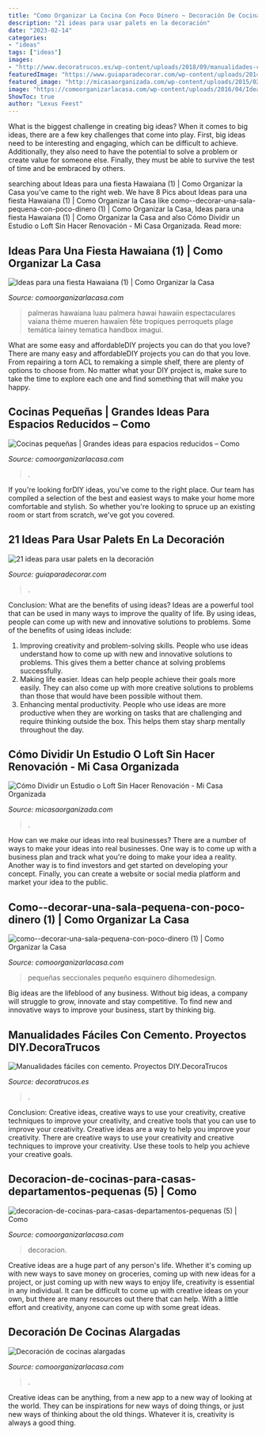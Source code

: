 ```yaml
---
title: "Como Organizar La Cocina Con Poco Dinero ~ Decoración De Cocinas Alargadas"
description: "21 ideas para usar palets en la decoración"
date: "2023-02-14"
categories:
- "ideas"
tags: ["ideas"]
images:
- "http://www.decoratrucos.es/wp-content/uploads/2018/09/manualidades-con-cemento-ideas.jpg"
featuredImage: "https://www.guiaparadecorar.com/wp-content/uploads/2014/04/21-ideas-para-usar-palets-22.jpg"
featured_image: "http://micasaorganizada.com/wp-content/uploads/2015/02/como-dividir-un-estudio.png"
image: "https://comoorganizarlacasa.com/wp-content/uploads/2016/04/Ideas-para-una-fiesta-Hawaiana-1.jpg"
ShowToc: true
author: "Lexus Feest"
---
```



What is the biggest challenge in creating big ideas?
When it comes to big ideas, there are a few key challenges that come into play. First, big ideas need to be interesting and engaging, which can be difficult to achieve. Additionally, they also need to have the potential to solve a problem or create value for someone else. Finally, they must be able to survive the test of time and be embraced by others.

	

		
searching about Ideas para una fiesta Hawaiana (1) | Como Organizar la Casa you've came to the right web. We have 8 Pics about Ideas para una fiesta Hawaiana (1) | Como Organizar la Casa like como--decorar-una-sala-pequena-con-poco-dinero (1) | Como Organizar la Casa, Ideas para una fiesta Hawaiana (1) | Como Organizar la Casa and also Cómo Dividir un Estudio o Loft Sin Hacer Renovación - Mi Casa Organizada. Read more:
		
    
## Ideas Para Una Fiesta Hawaiana (1) | Como Organizar La Casa

<img loading=lazy src="https://comoorganizarlacasa.com/wp-content/uploads/2016/04/Ideas-para-una-fiesta-Hawaiana-1.jpg" onerror="this.onerror=null;this.src='https://tse2.mm.bing.net/th?id=OIP.XqBLB-n1kKc1nvJfQnDLowHaLH&amp;pid=15.1';" alt="Ideas para una fiesta Hawaiana (1) | Como Organizar la Casa">

_Source: comoorganizarlacasa.com_

>palmeras hawaiana luau palmera hawai hawaiin espectaculares vaiana thème mueren hawaïen fête tropiques perroquets plage temática lainey tematica handbox imagui. 

	

What are some easy and affordableDIY projects you can do that you love?
There are many easy and affordableDIY projects you can do that you love. From repairing a torn ACL to remaking a simple shelf, there are plenty of options to choose from. No matter what your DIY project is, make sure to take the time to explore each one and find something that will make you happy.

    
## Cocinas Pequeñas | Grandes Ideas Para Espacios Reducidos – Como

<img loading=lazy src="https://comoorganizarlacasa.com/wp-content/uploads/2017/07/modelos-de-cocinas-pequenas-en-cemento-4.jpg" onerror="this.onerror=null;this.src='https://tse2.mm.bing.net/th?id=OIP.mxn1QlltZmqcPul2CjOJqQHaLH&amp;pid=15.1';" alt="Cocinas pequeñas | Grandes ideas para espacios reducidos – Como">

_Source: comoorganizarlacasa.com_

>. 

	

If you're looking forDIY ideas, you've come to the right place. Our team has compiled a selection of the best and easiest ways to make your home more comfortable and stylish. So whether you're looking to spruce up an existing room or start from scratch, we've got you covered.

    
## 21 Ideas Para Usar Palets En La Decoración

<img loading=lazy src="https://www.guiaparadecorar.com/wp-content/uploads/2014/04/21-ideas-para-usar-palets-22.jpg" onerror="this.onerror=null;this.src='https://tse3.mm.bing.net/th?id=OIP.K1gRRsbkk88jl0TS-CrClgHaLH&amp;pid=15.1';" alt="21 ideas para usar palets en la decoración">

_Source: guiaparadecorar.com_

>. 

	

Conclusion: What are the benefits of using ideas?
Ideas are a powerful tool that can be used in many ways to improve the quality of life. By using ideas, people can come up with new and innovative solutions to problems. Some of the benefits of using ideas include: 
1) Improving creativity and problem-solving skills. People who use ideas understand how to come up with new and innovative solutions to problems. This gives them a better chance at solving problems successfully. 
2) Making life easier. Ideas can help people achieve their goals more easily. They can also come up with more creative solutions to problems than those that would have been possible without them. 
3) Enhancing mental productivity. People who use ideas are more productive when they are working on tasks that are challenging and require thinking outside the box. This helps them stay sharp mentally throughout the day.

    
## Cómo Dividir Un Estudio O Loft Sin Hacer Renovación - Mi Casa Organizada

<img loading=lazy src="http://micasaorganizada.com/wp-content/uploads/2015/02/como-dividir-un-estudio.png" onerror="this.onerror=null;this.src='https://tse1.mm.bing.net/th?id=OIP.lXHJwMCDnxqUjPaxBICFTQHaFM&amp;pid=15.1';" alt="Cómo Dividir un Estudio o Loft Sin Hacer Renovación - Mi Casa Organizada">

_Source: micasaorganizada.com_

>. 

	

How can we make our ideas into real businesses?
There are a number of ways to make your ideas into real businesses. One way is to come up with a business plan and track what you're doing to make your idea a reality. Another way is to find investors and get started on developing your concept. Finally, you can create a website or social media platform and market your idea to the public.

    
## Como--decorar-una-sala-pequena-con-poco-dinero (1) | Como Organizar La Casa

<img loading=lazy src="https://comoorganizarlacasa.com/wp-content/uploads/2020/11/como-decorar-una-sala-pequena-con-poco-dinero-1.jpg" onerror="this.onerror=null;this.src='https://tse4.mm.bing.net/th?id=OIP.8NaQ8uGGQB5eapaPOKehvgHaFj&amp;pid=15.1';" alt="como--decorar-una-sala-pequena-con-poco-dinero (1) | Como Organizar la Casa">

_Source: comoorganizarlacasa.com_

>pequeñas seccionales pequeño esquinero dihomedesign. 

	

Big ideas are the lifeblood of any business. Without big ideas, a company will struggle to grow, innovate and stay competitive. To find new and innovative ways to improve your business, start by thinking big.

    
## Manualidades Fáciles Con Cemento. Proyectos DIY.DecoraTrucos

<img loading=lazy src="http://www.decoratrucos.es/wp-content/uploads/2018/09/manualidades-con-cemento-ideas.jpg" onerror="this.onerror=null;this.src='https://tse2.mm.bing.net/th?id=OIP.fb_MoMKOj0d54MPRwZOeKQHaD4&amp;pid=15.1';" alt="Manualidades fáciles con cemento. Proyectos DIY.DecoraTrucos">

_Source: decoratrucos.es_

>. 

	

Conclusion: Creative ideas, creative ways to use your creativity, creative techniques to improve your creativity, and creative tools that you can use to improve your creativity.
Creative ideas are a way to help you improve your creativity. There are creative ways to use your creativity and creative techniques to improve your creativity. Use these tools to help you achieve your creative goals.

    
## Decoracion-de-cocinas-para-casas-departamentos-pequenas (5) | Como

<img loading=lazy src="https://comoorganizarlacasa.com/wp-content/uploads/2015/12/decoracion-de-cocinas-para-casas-departamentos-pequenas-5.jpg" onerror="this.onerror=null;this.src='https://tse3.mm.bing.net/th?id=OIP.nQd3NoPEIJ-Dui_xr0iCeQHaLH&amp;pid=15.1';" alt="decoracion-de-cocinas-para-casas-departamentos-pequenas (5) | Como">

_Source: comoorganizarlacasa.com_

>decoracion. 

	

Creative ideas are a huge part of any person's life. Whether it's coming up with new ways to save money on groceries, coming up with new ideas for a project, or just coming up with new ways to enjoy life, creativity is essential in any individual. It can be difficult to come up with creative ideas on your own, but there are many resources out there that can help. With a little effort and creativity, anyone can come up with some great ideas.

    
## Decoración De Cocinas Alargadas

<img loading=lazy src="https://comoorganizarlacasa.com/wp-content/uploads/2017/08/decoracion-cocinas-alargadas-10.jpg" onerror="this.onerror=null;this.src='https://tse1.mm.bing.net/th?id=OIP.B-ZH07U6mV6jcPGVxrFKfgHaLK&amp;pid=15.1';" alt="Decoración de cocinas alargadas">

_Source: comoorganizarlacasa.com_

>. 

	

Creative ideas can be anything, from a new app to a new way of looking at the world. They can be inspirations for new ways of doing things, or just new ways of thinking about the old things. Whatever it is, creativity is always a good thing.


